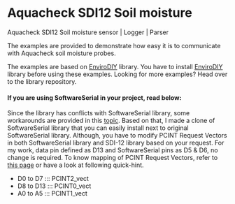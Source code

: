 # Aquacheck SDI12 Soil moisture
Aquacheck SDI12 Soil moisture sensor | Logger | Parser

The examples are provided to demonstrate how easy it is to communicate with Aquacheck soil moisture probes. 

The examples are based on [EnviroDIY](https://github.com/EnviroDIY/Arduino-SDI-12) library. You have to install [EnviroDIY](https://github.com/EnviroDIY/Arduino-SDI-12) library before using these examples. 
Looking for more examples? Head over to the library repository.

#### If you are using SoftwareSerial in your project, read below:
Since the library has conflicts with SoftwareSerial library, some workarounds are provided in this [topic](https://github.com/EnviroDIY/Arduino-SDI-12/issues/8). Based on that, I made a clone of SoftwareSerial library that you can easily install next to original SoftwareSerial library. Although, you have to modify PCINT Request Vectors in both SoftwareSerial library and SDI-12 library based on your request. For my work, data pin defined as D13 and SoftwareSerial pins as D5 & D6, no change is required. To know mapping of PCINT Request Vectors, refer to [this page](http://gammon.com.au/interrupts) or have a look at following quick-hint.


* D0 to D7 ::: PCINT2_vect
* D8 to D13 ::: PCINT0_vect
* A0 to A5 ::: PCINT1_vect





